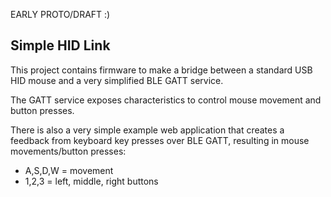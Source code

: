 EARLY PROTO/DRAFT :)

## Simple HID Link

This project contains firmware to make a bridge between a standard USB HID mouse and
a very simplified BLE GATT service.

The GATT service exposes characteristics to control mouse movement and button presses.

There is also a very simple example web application that creates a feedback from keyboard
key presses over BLE GATT, resulting in mouse movements/button presses:

* A,S,D,W = movement
* 1,2,3 = left, middle, right buttons
